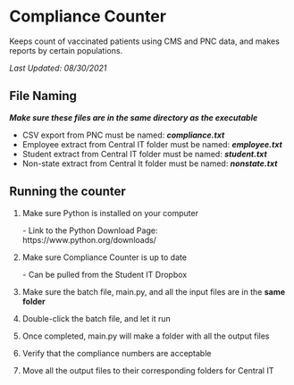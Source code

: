 # Compliance Counter
Keeps count of vaccinated patients using CMS and PNC data, and makes reports by certain populations.

*Last Updated: 08/30/2021*

## File Naming
***Make sure these files are in the same directory as the executable***
- CSV export from PNC must be named: ***compliance.txt***
- Employee extract from Central IT folder must be named: ***employee.txt***
- Student extract from Central IT folder must be named: ***student.txt***
- Non-state extract from Central It folder must be named: ***nonstate.txt***

## Running the counter
1. Make sure Python is installed on your computer
<ol>- Link to the Python Download Page: https://www.python.org/downloads/</ol>

2. Make sure Compliance Counter is up to date
<ol>- Can be pulled from the Student IT Dropbox</ol>

3. Make sure the batch file, main.py, and all the input files are in the **same folder**

4. Double-click the batch file, and let it run

5. Once completed, main.py will make a folder with all the output files

6. Verify that the compliance numbers are acceptable

7. Move all the output files to their corresponding folders for Central IT